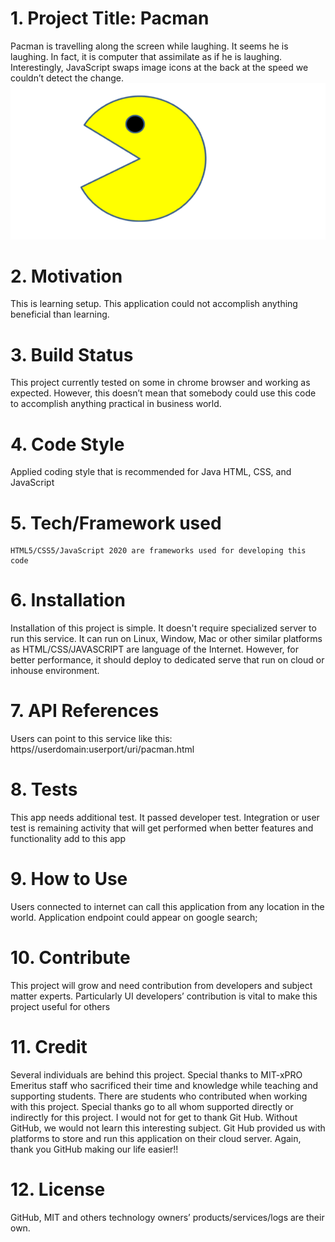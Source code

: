 # 1. Project Title: Pacman
  Pacman is travelling along the screen while laughing. It seems he is laughing. In fact, it is computer that assimilate as if he is laughing. Interestingly, JavaScript swaps image icons at the back at the speed we couldn’t detect the change. 
    ![pacman screenshot](./pac_man.png "alternate image")
# 2. Motivation
   This is learning setup. This application could not accomplish anything beneficial than learning. 
# 3. Build Status
   This project currently tested on some in chrome browser and working as expected. However, this doesn’t mean that somebody could use this code to accomplish anything practical in business world. 
# 4. Code Style
   Applied coding style that is recommended for Java HTML, CSS, and JavaScript
# 5. Tech/Framework used
    HTML5/CSS5/JavaScript 2020 are frameworks used for developing this code
# 6. Installation
   Installation of this project is simple. It doesn't require specialized server to run this service. It can run on Linux, Window, Mac or other similar platforms as HTML/CSS/JAVASCRIPT are language of the Internet. 
   However, for better performance, it should deploy to dedicated serve that run on cloud or inhouse environment.
# 7. API References
  Users can point to this service like this: https//userdomain:userport/uri/pacman.html
# 8. Tests
  This app needs additional test. It passed developer test. Integration or user test is remaining activity that will get performed when better features and functionality add to this app
# 9. How to Use
  Users connected to internet can call this application from any location in the world. Application endpoint could appear on google search;
# 10. Contribute
  This project will grow and need contribution from developers and subject matter experts. Particularly UI developers’ contribution is vital to make this project useful for others
# 11. Credit
 Several individuals are behind this project. Special thanks to MIT-xPRO Emeritus staff who sacrificed their time and knowledge while teaching and supporting students. There are students who contributed when
  working with this project. Special thanks go to all whom supported directly or indirectly for this project. I would not for get to thank Git Hub. Without GitHub, we would not learn this interesting subject.
  Git Hub provided us with platforms to store and run this application on their cloud server. Again, thank you GitHub making our life easier!!
# 12. License
  GitHub, MIT and others technology owners’ products/services/logs are their own.

